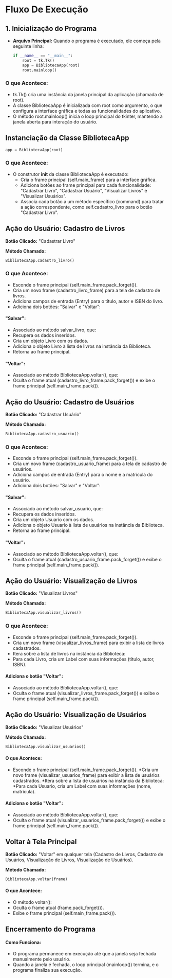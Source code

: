 # Fluxo De Execução

## 1. Inicialização do Programa

- **Arquivo Principal:** Quando o programa é executado, ele começa pela seguinte linha:

  ```python
  if __name__ == "__main__":
      root = tk.Tk()
      app = BibliotecaApp(root)
      root.mainloop()
  ```
### O que Acontece:
* tk.Tk() cria uma instância da janela principal da aplicação (chamada de root).
* A classe BibliotecaApp é inicializada com root como argumento, o que configura a interface gráfica e todas as funcionalidades do aplicativo.
* O método root.mainloop() inicia o loop principal do tkinter, mantendo a janela aberta para interação do usuário.

## Instanciação da Classe BibliotecaApp

```python
app = BibliotecaApp(root)
```

### O que Acontece:

* O construtor __init__ da classe BibliotecaApp é executado:
  * Cria o frame principal (self.main_frame) para a interface gráfica.
  * Adiciona botões ao frame principal para cada funcionalidade: "Cadastrar Livro", "Cadastrar Usuário", "Visualizar Livros" e "Visualizar Usuários".
  * Associa cada botão a um método específico (command) para tratar a ação correspondente, como self.cadastro_livro para o botão "Cadastrar Livro".

## Ação do Usuário: Cadastro de Livros
**Botão Clicado:** "Cadastrar Livro"

**Método Chamado:** 
```python
BibliotecaApp.cadastro_livro()
```

### O que Acontece:

* Esconde o frame principal (self.main_frame.pack_forget()).
* Cria um novo frame (cadastro_livro_frame) para a tela de cadastro de livros.
* Adiciona campos de entrada (Entry) para o título, autor e ISBN do livro.
* Adiciona dois botões: "Salvar" e "Voltar":
#### "Salvar":
  * Associado ao método salvar_livro, que:
  * Recupera os dados inseridos.
  * Cria um objeto Livro com os dados.
  * Adiciona o objeto Livro à lista de livros na instância da Biblioteca.
  * Retorna ao frame principal.
#### "Voltar":
* Associado ao método BibliotecaApp.voltar(), que:
* Oculta o frame atual (cadastro_livro_frame.pack_forget()) e exibe o frame principal (self.main_frame.pack()).

## Ação do Usuário: Cadastro de Usuários
**Botão Clicado:** "Cadastrar Usuário"

**Método Chamado:** 
```python
BibliotecaApp.cadastro_usuario()
```
### O que Acontece:

* Esconde o frame principal (self.main_frame.pack_forget()).
* Cria um novo frame (cadastro_usuario_frame) para a tela de cadastro de usuários.
* Adiciona campos de entrada (Entry) para o nome e a matrícula do usuário.
* Adiciona dois botões: "Salvar" e "Voltar":
#### "Salvar":
* Associado ao método salvar_usuario, que:
* Recupera os dados inseridos.
* Cria um objeto Usuario com os dados.
* Adiciona o objeto Usuario à lista de usuários na instância da Biblioteca.
* Retorna ao frame principal.
#### "Voltar":
* Associado ao método BibliotecaApp.voltar(), que:
* Oculta o frame atual (cadastro_usuario_frame.pack_forget()) e exibe o frame principal (self.main_frame.pack()).

## Ação do Usuário: Visualização de Livros
**Botão Clicado:** "Visualizar Livros"

**Método Chamado:** 
```python
BibliotecaApp.visualizar_livros()
```
### O que Acontece:

* Esconde o frame principal (self.main_frame.pack_forget()).
* Cria um novo frame (visualizar_livros_frame) para exibir a lista de livros cadastrados.
* Itera sobre a lista de livros na instância da Biblioteca:
* Para cada Livro, cria um Label com suas informações (título, autor, ISBN).
#### Adiciona o botão "Voltar":
* Associado ao método BibliotecaApp.voltar(), que:
* Oculta o frame atual (visualizar_livros_frame.pack_forget()) e exibe o frame principal (self.main_frame.pack()).

## Ação do Usuário: Visualização de Usuários
**Botão Clicado:** "Visualizar Usuários"

**Método Chamado:** 
```python
BibliotecaApp.visualizar_usuarios()
```
#### O que Acontece:

* Esconde o frame principal (self.main_frame.pack_forget()).
*Cria um novo frame (visualizar_usuarios_frame) para exibir a lista de usuários cadastrados.
*Itera sobre a lista de usuários na instância da Biblioteca:
 *Para cada Usuario, cria um Label com suas informações (nome, matrícula).
#### Adiciona o botão "Voltar":
* Associado ao método BibliotecaApp.voltar(), que:
* Oculta o frame atual (visualizar_usuarios_frame.pack_forget()) e exibe o frame principal (self.main_frame.pack()).
## Voltar à Tela Principal
**Botão Clicado:** "Voltar" em qualquer tela (Cadastro de Livros, Cadastro de Usuários, Visualização de Livros, Visualização de Usuários).

**Método Chamado:**
```python
BibliotecaApp.voltar(frame)
```
#### O que Acontece:

* O método voltar():
* Oculta o frame atual (frame.pack_forget()).
* Exibe o frame principal (self.main_frame.pack()).

## Encerramento do Programa
#### Como Funciona:
* O programa permanece em execução até que a janela seja fechada manualmente pelo usuário.
* Quando a janela é fechada, o loop principal (mainloop()) termina, e o programa finaliza sua execução.
